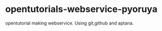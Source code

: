 opentutorials-webservice-pyoruya
================================

opentutorial making webservice. Using git,github and aptana.